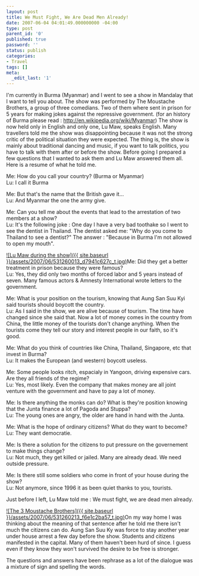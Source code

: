 ```yaml
---
layout: post
title: We Must Fight, We Are Dead Men Already!
date: 2007-06-04 04:01:49.000000000 -04:00
type: post
parent_id: '0'
published: true
password: ''
status: publish
categories:
- Travel
tags: []
meta:
  _edit_last: '1'
---
```

I'm currently in Burma (Myanmar) and I went to see a show in Mandalay that I want to tell you about. The show was performed by The Moustache Brothers, a group of three comedians. Two of them where sent in prison for 5 years for making jokes against the repressive government. (for an history of Burma please read : http://en.wikipedia.org/wiki/Myanmar) The show is now held only in English and only one, Lu Maw, speaks English. Many travellers told me the show was disappointing because it was not the strong critic of the political situation they were expected. The thing is, the show is mainly about traditional dancing and music, if you want to talk politics, you have to talk with them after or before the show. Before going I prepared a few questions that I wanted to ask them and Lu Maw answered them all. Here is a resume of what he told me.

<!--more-->

Me: How do you call your country? (Burma or Myanmar)  
Lu: I call it Burma

Me: But that's the name that the British gave it...  
Lu: And Myanmar the one the army give.

Me: Can you tell me about the events that lead to the arrestation of two members at a show?  
Lu: It's the following joke : One day I have a very bad toothake so I went to see the dentist in Thailand. The dentist asked me: "Why do you come to Thailand to see a dentist?" The answer : "Because in Burma I'm not allowed to open my mouth".

[![Lu Maw during the show]({{ site.baseurl }}/assets/2007/06/531260013_d7941c627c_t.jpg)](http://www.flickr.com/photos/scoubi/531260013/ "Photo Sharing")Me: Did they get a better treatment in prison because they were famous?  
Lu: Yes, they did only two months of forced labor and 5 years instead of seven. Many famous actors & Amnesty International wrote letters to the government.

Me: What is your position on the tourism, knowing that Aung San Suu Kyi said tourists should boycott the country.  
Lu: As I said in the show, we are alive because of tourism. The time have changed since she said that. Now a lot of money comes in the country from China, the little money of the tourists don't change anything. When the tourists come they tell our story and interest people in our faith, so it's good.

Me: What do you think of countries like China, Thailand, Singapore, etc that invest in Burma?  
Lu: It makes the European (and western) boycott useless.

Me: Some people looks ritch, espacialy in Yangoon, driving expensive cars. Are they all friends of the regime?  
Lu: Yes, most likely. Even the company that makes money are all joint venture with the government and have to pay a lot of money.

Me: Is there anything the monks can do? What is they're position knowing that the Junta finance a lot of Pagoda and Stuppa?  
Lu: The young ones are angry, the older are hand in hand with the Junta.

Me: What is the hope of ordinary citizens? What do they want to become?  
Lu: They want democratie.

Me: Is there a solution for the citizens to put pressure on the governement to make things change?  
Lu: Not much, they get killed or jailed. Many are already dead. We need outside pressure.

Me: Is there still some soldiers who come in front of your house during the show?  
Lu: Not anymore, since 1996 it as been quiet thanks to you, tourists.

Just before I left, Lu Maw told me : We must fight, we are dead men already.

[![The 3 Moustache Brothers]({{ site.baseurl }}/assets/2007/06/531260213_f6e1c2ba57_t.jpg)](http://www.flickr.com/photos/scoubi/531260213/ "Photo Sharing")On my way home I was thinking about the meaning of that sentence after he told me there isn't much the citizens can do. Aung San Suu Ky was force to stay another year under house arrest a few day before the show. Students and citizens manifested in the capital. Many of them haven't been hurd of since. I guess even if they know they won't survived the desire to be free is stronger.

The questions and answers have been rephrase as a lot of the dialogue was a mixture of sign and spelling the words.

